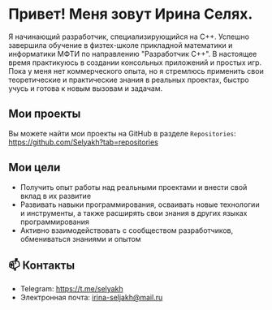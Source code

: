 # Привет! Меня зовут Ирина Селях.

Я начинающий разработчик, специализирующийся на C++. Успешно завершила обучение в физтех-школе прикладной математики и информатики МФТИ по направлению "Разработчик C++". В настоящее время практикуюсь в создании консольных приложений и простых игр.
Пока у меня нет коммерческого опыта, но я стремлюсь применить свои теоретические и практические знания в реальных проектах, быстро учусь и готова к новым вызовам и задачам.

## Мои проекты
Вы можете найти мои проекты на GitHub в разделе `Repositories`:
https://github.com/Selyakh?tab=repositories

## Мои цели
- Получить опыт работы над реальными проектами и внести свой вклад в их развитие
- Развивать навыки программирования, осваивать новые технологии и инструменты, а также расширять свои знания в других языках программирования
- Активно взаимодействовать с сообществом разработчиков, обмениваться знаниями и опытом

## 📫 Контакты
- Telegram: https://t.me/selyakh
- Электронная почта: irina-seljakh@mail.ru
